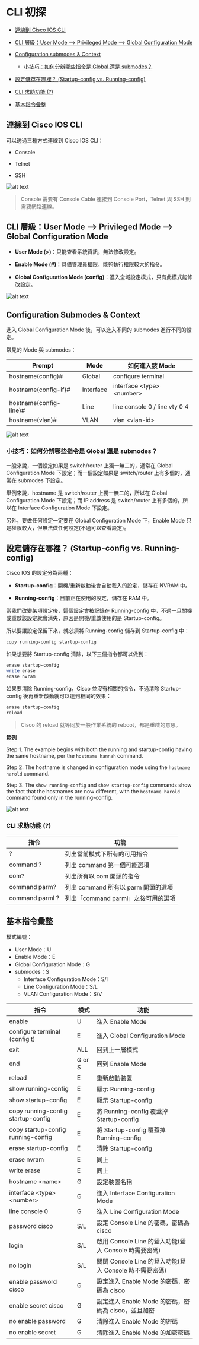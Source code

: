 # CLI 初探

* [連線到 Cisco IOS CLI](#連線到-cisco-ios-cli)

* [CLI 層級：User Mode --> Privileged Mode --> Global Configuration Mode](#cli-層級user-mode----privileged-mode----global-configuration-mode)

* [Configuration submodes & Context](#configuration-submodes--context)
  * [小技巧：如何分辨哪些指令是 Global 還是 submodes？](#小技巧如何分辨哪些指令是-global-還是-submodes)

* [設定儲存在哪裡？ (Startup-config vs. Running-config)](#設定儲存在哪裡-startup-config-vs-running-config)

* [CLI 求助功能 (?)](#cli-求助功能-)

* [基本指令彙整](#基本指令彙整)

## 連線到 Cisco IOS CLI

可以透過三種方式連線到 Cisco IOS CLI：

* Console

* Telnet

* SSH

![alt text](image.png)
> Console 需要有 Console Cable 連接到 Console Port，Telnet 與 SSH 則需要網路連線。

## CLI 層級：User Mode --> Privileged Mode --> Global Configuration Mode

* **User Mode (>)**：只能查看系統資訊，無法修改設定。

* **Enable Mode (#)**：具備管理員權限，能夠執行權限較大的指令。

* **Global Configuration Mode (config)**：進入全域設定模式，只有此模式能修改設定。

![alt text](image-2.png)

## Configuration Submodes & Context

進入 Global Configuration Mode 後，可以進入不同的 submodes 進行不同的設定。

常見的 Mode 與 submodes：

| Prompt | Mode | 如何進入該 Mode |
| --- | --- | --- |
| hostname(config)# | Global | configure terminal |
| hostname(config-if)# | Interface | interface \<type> \<number> | 
| hostname(config-line)# | Line | line console 0 / line vty 0 4 |
| hostname(vlan)# | VLAN | vlan \<vlan-id> |

![alt text](image-3.png)

### 小技巧：如何分辨哪些指令是 Global 還是 submodes？

一般來說，一個設定如果是 switch/router 上獨一無二的，通常在 Global Configuration Mode 下設定；而一個設定如果是 switch/router 上有多個的，通常在 submodes 下設定。

舉例來說，hostname 是 switch/router 上獨一無二的，所以在 Global Configuration Mode 下設定；而 IP address 是 switch/router 上有多個的，所以在 Interface Configuration Mode 下設定。

另外，要做任何設定一定要在 Global Configuration Mode 下，Enable Mode 只是權限較大，但無法做任何設定(不過可以查看設定)。

## 設定儲存在哪裡？ (Startup-config vs. Running-config)

Cisco IOS 的設定分為兩種：

* **Startup-config**：開機/重新啟動後會自動載入的設定，儲存在 NVRAM 中。

* **Running-config**：目前正在使用的設定，儲存在 RAM 中。

當我們改變某項設定後，這個設定會被記錄在 Running-config 中，不過一旦關機或重啟該設定就會消失，原因是開機/重啟使用的是 Startup-config。

所以要讓設定保留下來，就必須將 Running-config 儲存到 Startup-config 中：

```bash
copy running-config startup-config
```

如果想要將 Startup-config 清除，以下三個指令都可以做到：

```bash
erase startup-config
write erase
erase nvram
```

如果要清除 Running-config，Cisco 並沒有相關的指令，不過清除 Startup-config 後再重新啟動就可以達到相同的效果：

```bash
erase startup-config
reload
```
> Cisco 的 reload 就等同於一般作業系統的 reboot，都是重啟的意思。

**範例**

Step 1. The example begins with both the running and startup-config having the same hostname, per the `hostname hannah` command.

Step 2. The hostname is changed in configuration mode using the `hostname harold` command.

Step 3. The `show running-config` and `show startup-config` commands show the fact that the hostnames are now different, with the `hostname harold` command found only in the running-config.

![alt text](image-4.png)

### CLI 求助功能 (?)

| 指令 | 功能 |
| --- | --- |
| ? | 列出當前模式下所有的可用指令 |
| command ? | 列出 command 第一個可能選項 |
| com? | 列出所有以 com 開頭的指令 |
| command parm? | 列出 command 所有以 parm 開頭的選項 |
| command parml ? | 列出「command parml」之後可用的選項 |

## 基本指令彙整

模式編號：

* User Mode：U
* Enable Mode：E
* Global Configuration Mode：G
* submodes：S
    * Interface Configuration Mode：S/I
    * Line Configuration Mode：S/L
    * VLAN Configuration Mode：S/V


| 指令 | 模式 | 功能 |
| --- | --- | --- |
| enable | U | 進入 Enable Mode |
| configure terminal (config t) | E | 進入 Global Configuration Mode |
| exit | ALL | 回到上一層模式 |
| end | G or S | 回到 Enable Mode |
| reload | E | 重新啟動裝置 |
| show running-config | E | 顯示 Running-config |
| show startup-config | E | 顯示 Startup-config |
| copy running-config startup-config | E | 將 Running-config 覆蓋掉 Startup-config |
| copy startup-config running-config | E | 將 Startup-config 覆蓋掉 Running-config |
| erase startup-config | E | 清除 Startup-config |
| erase nvram | E | 同上 |
| write erase | E | 同上 |
| hostname \<name> | G | 設定裝置名稱 |
| interface \<type> \<number> | G | 進入 Interface Configuration Mode |
| line console 0 | G | 進入 Line Configuration Mode |
| password cisco | S/L | 設定 Console Line 的密碼，密碼為 cisco |
| login | S/L | 啟用 Console Line 的登入功能(登入 Console 時需要密碼) |
| no login | S/L | 關閉 Console Line 的登入功能(登入 Console 時不需要密碼) |
| enable password cisco | G | 設定進入 Enable Mode 的密碼，密碼為 cisco |
| enable secret cisco | G | 設定進入 Enable Mode 的密碼，密碼為 cisco，並且加密 |
| no enable password | G | 清除進入 Enable Mode 的密碼 |
| no enable secret | G | 清除進入 Enable Mode 的加密密碼 |




